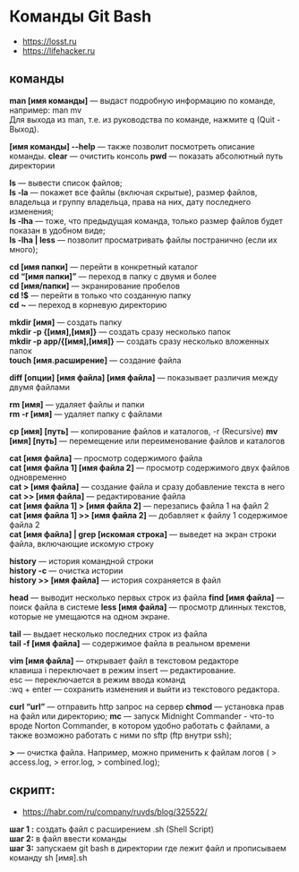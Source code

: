 # Команды Git Bash  

- https://losst.ru 
- https://lifehacker.ru

## команды   
**man [имя команды]** — выдаст подробную информацию по команде, например: man mv  
Для выхода из man, т.е. из руководства по команде, нажмите q (Quit - Выход).   

**[имя команды] --help** — также позволит посмотреть описание команды. 
**clear** — очистить консоль 
**pwd** — показать абсолютный путь директории 

**ls** — вывести список файлов;  
**ls -la** — покажет все файлы (включая скрытые), размер файлов, владельца и группу владельца, права на них, дату последнего изменения;  
**ls -lha** — тоже, что предыдущая команда, только размер файлов будет показан в удобном виде;  
**ls -lha | less** — позволит просматривать файлы постранично (если их много);  

**cd [имя папки]** — перейти в конкретный каталог  
**cd “[имя папки]”** — переход в папку с двумя и более  
**cd [имя/папки]** — экранирование пробелов  
**cd !$** — перейти в только что созданную папку  
**cd ~** — переход в корневую директорию  

**mkdir [имя]** — создать папку  
**mkdir -p {[имя],[имя]}** —  создать сразу несколько папок  
**mkdir -p app/{[имя],[имя]}** — создать сразу несколько вложенных папок  
**touch [имя.расширение]** — создание файла 

**diff [опции] [имя файла] [имя файла]** — показывает различия между двумя файлами 

**rm [имя]**  — удаляет файлы и папки   
**rm -r [имя]**  — удаляет папку с файлами  

**cp [имя] [путь]** — копирование файлов и каталогов, -r (Recursive) 
**mv [имя] [путь]** — перемещение или переименование файлов и каталогов 

**cat [имя файла]** — просмотр содержимого файла  
**cat [имя файла 1] [имя файла 2]** — просмотр содержимого двух файлов одновременно  
**cat > [имя файла]** — создание файла и сразу добавление текста в него  
**cat >> [имя файла]** — редактирование файла  
**cat [имя файла 1] > [имя файла 2]** — перезапись файла 1 на файл 2  
**cat [имя файла 1] >> [имя файла 2]** — добавляет к файлу 1 содержимое файла 2  
**cat [имя файла] | grep [искомая строка]** — выведет на экран строки файла, включающие искомую строку

**history** — история командной строки  
**history -c** — очистка истории  
**history >> [имя файла]** — история сохраняется в файл  

**head** — выводит несколько первых строк из файла 
**find [имя файла]** — поиск файла в системе 
**less [имя файла]** — просмотр длинных текстов, которые не умещаются на одном экране. 

**tail** — выдает несколько последних строк из файла   
**tail -f [имя файла]** — содержимое файла в реальном времени 

**vim [имя файла]** — открывает файл в текстовом редакторе  
клавиша i переключает в режим insert — редактирование.  
esc — переключается в режим ввода команд  
:wq + enter — сохранить изменения и выйти из текстового редактора.  

**curl “url”** — отправить http запрос на сервер 
**chmod** — установка прав на файл или директорию; 
**mc** — запуск Midnight Commander - что-то вроде Norton Commander, в котором удобно работать с файлами, а также возможно работать с ними по sftp (ftp внутри ssh); 

**>** — очистка файла. Например, можно применить к файлам логов ( > access.log, > error.log, > combined.log);  

## скрипт: 
- https://habr.com/ru/company/ruvds/blog/325522/

**шаг 1 :** создать файл с расширением .sh (Shell Script)  
**шаг 2:** в файл ввести команды  
**шаг 3:** запускаем git bash в директории где лежит файл и прописываем команду sh [имя].sh  
